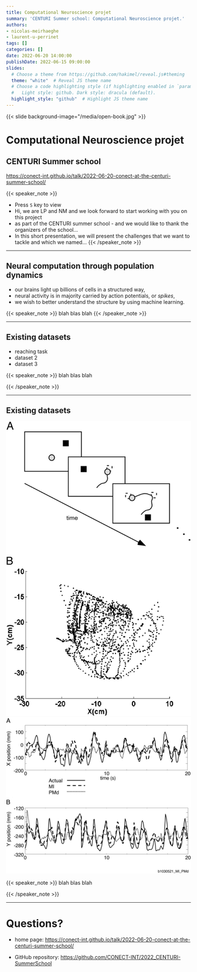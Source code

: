 ```yaml
---
title: Computational Neuroscience projet
summary: 'CENTURI Summer school: Computational Neuroscience projet.'
authors:
- nicolas-meirhaeghe
- laurent-u-perrinet
tags: []
categories: []
date: 2022-06-20 14:00:00
publishDate: 2022-06-15 09:00:00
slides:
  # Choose a theme from https://github.com/hakimel/reveal.js#theming
  theme: "white"  # Reveal JS theme name
  # Choose a code highlighting style (if highlighting enabled in `params.toml`)
  #   Light style: github. Dark style: dracula (default).
  highlight_style: "github"  # Highlight JS theme name  
---
```

{{< slide background-image="/media/open-book.jpg" >}}

# Computational Neuroscience projet
##  CENTURI Summer school

https://conect-int.github.io/talk/2022-06-20-conect-at-the-centuri-summer-school/


{{< speaker_note >}}
- Press `S` key to view
- Hi, we are LP and NM and we look forward to start working with you on this project
- as part of the CENTURI summer school - and we would like to thank the organizers of the school...
- In this short presentation, we will present the challenges that we want to tackle and which we named...
{{< /speaker_note >}}

---

## Neural computation through population dynamics

- our brains light up billions of cells in a structured way,
- neural activity is in majority carried by action potentials, or *spikes*,
- we wish to better understand the structure by using machine learning.

{{< speaker_note >}}
blah blas blah
{{< /speaker_note >}}

---

## Existing datasets

- reaching task
- dataset 2
- dataset 3

{{< speaker_note >}}
blah blas blah

{{< /speaker_note >}}


---

## Existing datasets

![Fig 1](https://raw.githubusercontent.com/CONECT-INT/2022_CENTURI-SummerSchool/main/datasets/dataset1_reaching-task/dataset1_fig1.jpeg)
![Fig 1](https://raw.githubusercontent.com/CONECT-INT/2022_CENTURI-SummerSchool/main/datasets/dataset1_reaching-task/dataset1_fig4.jpeg)


{{< speaker_note >}}
blah blas blah

{{< /speaker_note >}}


---

# Questions?

* home page: https://conect-int.github.io/talk/2022-06-20-conect-at-the-centuri-summer-school/

* GitHub repository: https://github.com/CONECT-INT/2022_CENTURI-SummerSchool
